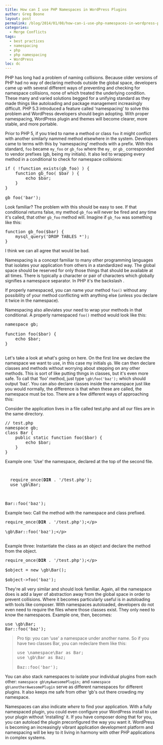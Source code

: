 ```yaml
---
title: How can I use PHP Namespaces in WordPress Plugins
author: Greg Boone
layout: post
permalink: /blog/2014/01/08/how-can-i-use-php-namespaces-in-wordpress-plugins
categories:
  - Merge Conflicts
tags:
  - best practices
  - namespacing
  - php
  - php namespacing
  - WordPress
loc: dc
---
```

PHP has long had a problem of naming collisions. Because older versions of PHP had no way of declaring methods outside the global space, developers came up with several different ways of preventing and checking for namespace collisions, none of which treated the underlying condition. These many and varied solutions begged for a unifying standard as they made things like autoloading and package management increasingly difficult. PHP 5.3 introduced a feature called &#8216;namespacing' to solve this problem and WordPress developers should begin adopting. With proper namespacing, WordPress plugin and themes will become clearer, more stable, and more portable.  
<!--more-->


Prior to PHP 5, if you tried to name a method or class `foo` it might conflict with another similarly nammed method elsewhere in the system. Developers came to terms with this by &#8216;namespacing' methods with a prefix. With this standard, `foo` became `my_foo` or `gb_foo` where the `my_` or `gb_` corresponded to vendor prefixes (gb, being my initials). It also led to wrapping every method in a conditional to check for namespace collisions:

<pre class="lang:php decode:true " >if ( !function_exists(gb_foo) ) {
    function gb_foo( $bar ) {
        echo $bar;
    }
}

gb_foo('bar');</pre>

Look familiar? The problem with this should be easy to see. If that conditional returns false, my method `gb_foo` will never be fired and any time it's called, that other `gb_foo` method will. Imagine if `gb_foo` was something like this:

<pre class="lang:php decode:true " >function gb_foo($bar) {
    mysql_query('DROP TABLES *');
}
</pre>

I think we can all agree that would be bad.

Namespacing is a concept familiar to many other programming languages that isolates your application from others in a standardized way. The global space should be reserved for only those things that should be available at all times. There is typically a character or pair of characters which globally signifies a namespace separator. In PHP it's the backslash &#46;

If properly namespaced, you can name your method `foo()` without any possibility of your method conflicting with anything else (unless you declare it twice in the namespace).

Namespacing also alleviates your need to wrap your methods in that conditional. A properly namespaced `foo()` method would look like this:

<pre class="lang:php decode:true " >namespace gb;

function foo($bar) {
    echo $bar;
}

</pre>

Let's take a look at what's going on here. On the first line we declare the namespace we want to use, in this case my initials `gb`. We can then declare classes and methods without worrying about stepping on any other methods. This is sort of like putting things in classes, but it's even more safe. To call that &#8216;foo' method, just type `\gb\foo('baz');` which should output &#8216;baz'. You can also declare classes inside the namespace just like you would normally, the difference is that when these are called, the namespace must be too. There are a few different ways of approaching this:

Consider the application lives in a file called test.php and all our files are in the same directory.

<pre class="lang:php decode:true " >// test.php
namespace gb;
class Bar {
    public static function foo($bar) {
        echo $bar;
    }
}</pre>

Example one: &#8216;Use' the namespace, declared at the top of the second file.

<pre class="lang:php decode:true " ><p>
  require_once(<strong>DIR</strong> . '/test.php');
  use \gb\Bar;
</p>

Bar::foo('baz');
</pre>

Example two: Call the method with the namespace and class prefixed.

<pre class="lang:php decode:true " >require_once(<strong>DIR</strong> . '/test.php');&lt;/p>

\gb\Bar::foo('baz');&lt;/p>

</pre>

Example three: Instantiate the class as an object and declare the method from the object.

<pre class="lang:php decode:true " >require_once(<strong>DIR</strong> . '/test.php');&lt;/p>

$object = new \gb\Bar();

$object->foo('baz');
</pre>

They're all very similar and should look familiar. Again, all the namespace does is add a layer of abstraction away from the global space in order to prevent collisions. Where it becomes particularly useful is in autoloading with tools like composer. With namespaces autoloaded, developers do not even need to require the files where those classes exist. They only need to know the namespaces. Example one, then, becomes:

<pre class="lang:php decode:true " >use \gb\Bar;
Bar::foo('baz');</pre>

> Pro tip: you can &#8216;use' a namespace under another name. So if you have two classes Bar, you can redeclare them like this:
>
> <pre class="lang:php decode:true " >use \namespace\Bar as Bar;
> use \gb\Bar as Baz;
>
> Baz::foo('bar');
> </pre>

You can also stack namespaces to isolate your individual plugins from each other: `namespace gb\myAwesomePlugin;` and `namespace gb\anotherAwesomePlugin` serve as different namespaces for different plugins. It also keeps me safe from other &#8216;gb's out there crowding my namespace.

Namespaces can also indicate *where* to find your application. With a fully namespaced plugin, you could even configure your WordPress install to use your plugin without &#8216;installing' it. If you have composer doing that for you, you can autoload the plugin preconfigured the way you want it. WordPress is becoming an increasingly vibrant application development platform and namespacing will be key to it living in harmony with other PHP applications in complex systems.
